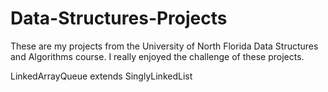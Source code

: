 # Data-Structures-Projects
These are my projects from the University of North Florida Data Structures and Algorithms course. I really enjoyed the challenge of these projects.

LinkedArrayQueue extends SinglyLinkedList
